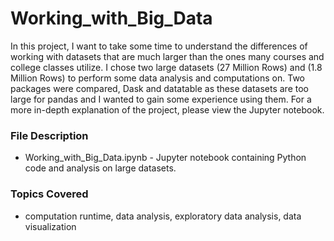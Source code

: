 # Working_with_Big_Data

In this project, I want to take some time to understand the differences of working with datasets that are much larger than the ones many courses and college classes utilize. I chose two large datasets (27 Million Rows) and (1.8 Million Rows) to perform some data analysis and computations on. Two packages were compared, Dask and datatable as these datasets are too large for pandas and I wanted to gain some experience using them. For a more in-depth explanation of the project, please view the Jupyter notebook. 

### File Description 

- Working_with_Big_Data.ipynb - Jupyter notebook containing Python code and analysis on large datasets. 

### Topics Covered

- computation runtime, data analysis, exploratory data analysis, data visualization
